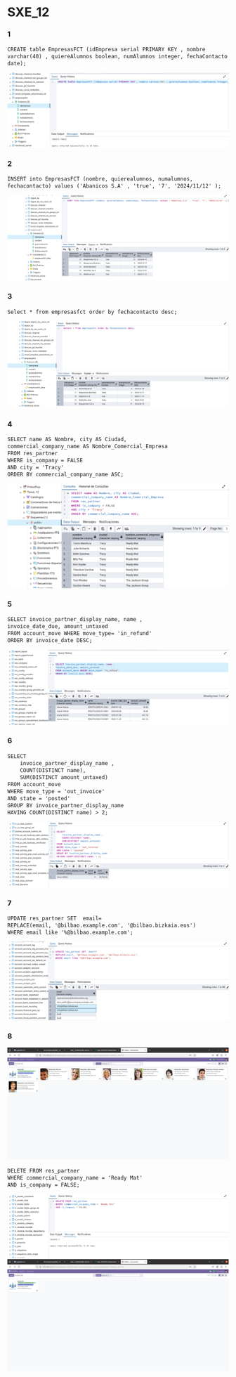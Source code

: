 # SXE_12

### 1 

```
CREATE table EmpresasFCT (idEmpresa serial PRIMARY KEY , nombre varchar(40) , quiereAlumnos boolean, numAlumnos integer, fechaContacto date);
```
![](https://github.com/VictorQuinoa/SXE_12/blob/main/1_12.png?raw=true)

### 2 

```
INSERT into EmpresasFCT (nombre, quierealumnos, numalumnos, fechacontacto) values ('Abanicos S.A' , 'true', '7', '2024/11/12' ); 
```

![](https://github.com/VictorQuinoa/SXE_12/blob/main/2.png?raw=true)

### 3 

```
Select * from empresasfct order by fechacontacto desc;
```

![](https://github.com/VictorQuinoa/SXE_12/blob/main/3_12.png?raw=true)

### 4

```
SELECT name AS Nombre, city AS Ciudad, 
commercial_company_name AS Nombre_Comercial_Empresa
FROM res_partner 
WHERE is_company = FALSE 
AND city = 'Tracy'
ORDER BY commercial_company_name ASC;
```

![](https://github.com/VictorQuinoa/SXE_12/blob/main/4.png?raw=true)

### 5

```
SELECT invoice_partner_display_name, name ,
invoice_date_due, amount_untaxed 
FROM account_move WHERE move_type= 'in_refund'
ORDER BY invoice_date DESC;
```

![](https://github.com/VictorQuinoa/SXE_12/blob/main/5.png?raw=true)

### 6 

```
SELECT 
    invoice_partner_display_name ,
    COUNT(DISTINCT name),
    SUM(DISTINCT amount_untaxed) 
FROM account_move 
WHERE move_type = 'out_invoice'  
AND state = 'posted'
GROUP BY invoice_partner_display_name
HAVING COUNT(DISTINCT name) > 2;
```
![](https://github.com/VictorQuinoa/SXE_12/blob/main/6.png?raw=true)

### 7 

```
UPDATE res_partner SET  email= 
REPLACE(email, '@bilbao.example.com', '@bilbao.bizkaia.eus')   
WHERE email like '%@bilbao.example.com';
```

![](https://github.com/VictorQuinoa/SXE_12/blob/main/7.png?raw=true)

### 8

![](https://github.com/VictorQuinoa/SXE_12/blob/main/READYMAT%20antes.png?raw=true)

```
DELETE FROM res_partner
WHERE commercial_company_name = 'Ready Mat' 
AND is_company = FALSE;
```

![](https://github.com/VictorQuinoa/SXE_12/blob/main/8.png?raw=true)
![](https://github.com/VictorQuinoa/SXE_12/blob/main/Despues.png?raw=true)
